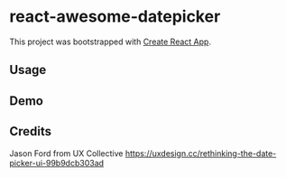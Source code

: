 # react-awesome-datepicker

This project was bootstrapped with [Create React App](https://github.com/facebook/create-react-app).

## Usage

## Demo

## Credits
Jason Ford from UX Collective
https://uxdesign.cc/rethinking-the-date-picker-ui-99b9dcb303ad


